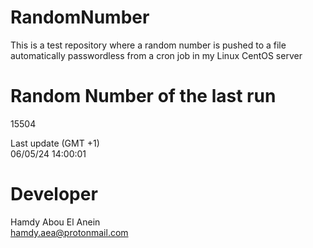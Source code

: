 # RandomNumber    
This is a test repository where a random number is pushed to a file automatically passwordless from a cron job in my Linux CentOS server    
# Random Number of the last run   
15504
      
Last update (GMT +1)    
06/05/24 14:00:01
# Developer    
Hamdy Abou El Anein   
hamdy.aea@protonmail.com
